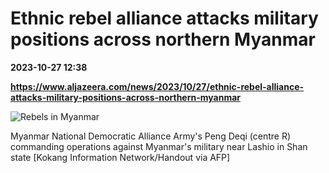 # Ethnic rebel alliance attacks military positions across northern Myanmar

**2023-10-27 12:38**

**https://www.aljazeera.com/news/2023/10/27/ethnic-rebel-alliance-attacks-military-positions-across-northern-myanmar**

![Rebels in Myanmar](https://www.aljazeera.com/wp-content/uploads/2023/10/33ZB48F-highres-1698404131.jpg?resize=770%2C513&quality=80)

Myanmar National Democratic Alliance Army's Peng Deqi (centre R) commanding operations against Myanmar's military near Lashio in Shan state \[Kokang Information Network/Handout via AFP\]